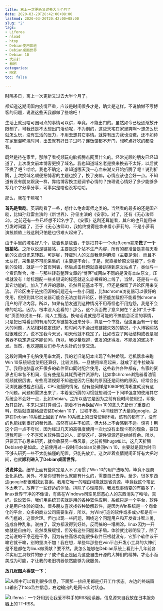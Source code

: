 ```yaml
---
title: 离上一次更新又过去大半个月了
date: 2020-03-20T20:42:00+08:00
lastmod: 2020-03-20T20:42:00+08:00
slug: "2"
tags:
- Liferea
- nload
- htop
- Debian使用体验
- Debian桌面世界
- Debian 10
- 大头针
- 看剧
categories:
- 随笔
toc: false

---
```

时隔多日，离上一次更新又过去大半个月了。

都知道这期间国内疫情严重，应该是时间很多才是，确实是这样。不说偷懒不写博客的问题，说说这些天我都做了些啥吧！

生活上就没啥可圈可点的事情可以讲，毕竟，不能出门的。虽然如今已经逐渐放开限制了，可我还是不太想出门活动呢，不为别的，这些天宅在家里爽啊～想怎么玩就怎么玩，没有生活的压力，不用去想其它事情。就算有压力我也没辙，还不如待在家里混吃混时间，出去就有好日子过吗？连饭馆都不开门，想吃点好吃的都没有。

既然是待在家里，那除了看视频玩电脑折腾点网页什么的。经常光顾的朋友已经知道了，上次发文前本博客更换了域名。我也知道域名老是换来换去不太好，以后就不换了吧？哈哈，我也不确定，谁知道哪天我一心血来潮又开始折腾了呢！说到折腾，上次换域名顺便把博客的主题也换了，换了皮嘛，心情应该也会好一点。不知道有没有朋友跟我一样，靠给博客换主题调节心情的？按理说心情好了多少能够多写几个字分享分享，可事实是啥也没写哈哈。

那么，我在干嘛呢？

**首先是看剧**。英语剧看了一些，想什么绝命毒师之类的。当然看的最多的还是国产剧，比如孙红雷主演的《新世界》、孙俪主演的《安家》。对了，还有《无心法师3》。之前还有一些已经想不起名字了。《安家》这剧还算能看，其它的也只能用来打发时间罢了，至于《无心法师3》，我始终觉得是拿来看小萝莉的，不是小萝莉演技颜值上线这剧只怕是也很难火起来了。

由于手里的域名好几个，放着也是放着，于是把其中一个dtz9.com拿来**做了一个链接站**。之所以说是链接站，主要是这个站不生产内容，所有的都准备是拿每天看到的文章资讯来转载。可是呢，转载别人的文章我觉得麻烦（主要是懒），而且不太友好，采集是不可能采集的（主要是不会）。于是，就直接给原文链接了，你看到的没错，就是一个首页列表，然后点击标题就直接跳转到原文站点了。类似与一个资讯聚合，唯一与那些转载整理文章的“博客”或网站不同的是没有本站原文，压根就没有！给标题配一些关键词的标签就这么赤裸裸的上线了，当然，还是有一点其它功能的。加入了点评的思路，虽然目前基本不写，但还是保留了评论区用来交流。评论区由于链接回源的问题还有一些小问题，比如chrome浏览器可以很好的使用，但换到其它浏览器可能会无法加载评论区，甚至能加载但不能看到chrome用户的评论内容。所以，如果有朋友遇到这种情况不用奇怪也不用抱怨，我是不会修的哈哈。因为，根本没人会看的！那么，这个页面做了意义何在？正如“关于本站”页面的说法一样，纯人工甄选。换句话说就是尽可能的不搞信息泛滥的事情，只是把日常看到的有用的文章链接发出来分享，算是一个书签。但这里面有一个很大的问题，大站相对稳定还好，短时间内不会出现链接失效的情况，个人博客网站就很难说了。说不定我今天发，明天他就不稳定了。比如改变了网址结构或者是服务器不稳定造成不能访问。所以，我尽量规避，该发的还得发，不能发的坚决不发。当然，也欢迎朋友们参与大头针的分享交流。

这段时间由于电脑使用率太高，我的老旧笔记本出现了各种娇喘。老机器拿来跑Win 10系统轻度使用还算好，比较流畅，一旦使用率高起来，就成了老牛拉破车了。我用电脑喜欢开很多的软件窗口同时配合使用，这些软件各种都有，各家的资源占用率各不相同，但有些是及其耗费硬件资源的，比如拿chrome浏览器看油管视频就很厉害。有些高清视频不知道是因为压制的原因还是网络的原因，经常会出现浏览器进程占用高，CPU跑慢的情况，但有些同样是1080P的清晰度就没有这个问题。问题和需求出来了，本着爱折腾的习惯就想测试一下同样强度的使用其它系统会不会好一点，比如Debian。之所以选它是因为之前有段时间使用过，印象及其良好。本来只是打算测试，抱着不行再换回Win 10的念头先备份了重要资料，然后就直接格盘安装Debian 10了，过程不表，中间经历了大量的google，总算在Debian 10系统上回到了Win 10系统上的日常使用环境，该有的都有了，没有的也能找到很好的替代品，虽然有些并不如意，但大体上不会感到不适。惊喜！用这个词一点不夸张，因为经过几天的高强度使用一次也没有出现卡死的现象，要知道我可是一个不喜欢关软件窗口的人，即便这样，硬件资源还是绰绰有余。所以，只要沉下心思来研究，就会收获另一番风景。之前折腾hugo如此，这几天折腾Debian亦是如此。之前使用过一段时间debian又换回win 10，主要就是因为时间不够去研究一些不太能搞懂的配置，只能先放弃。这次趁着疫情期间正好有大把时间，也就**顺利进入了Debian桌面世界**。

**说说体会**。细节上面有些肯定是入不了用惯了Win 10的用户法眼的，毕竟不是商业化系统。另外，不是你想有什么就能有什么的，需要自己去弄。至少，很多东西连google都很难找到答案。我用它唯一的理由可能就是省资源，毕竟我这个笔记本太老了。放弃了一些舒适的体验，排除了心理障碍，我发现事情变的有趣多了。linux世界干净的不像话，有些在Windows司空见惯恶心人的东西消失了哈哈，真好。说说软件，我们用系统其实就是用的各种软件应用，系统只是一个平台，软件才是用户体验的载体。很多朋友喜欢找各种破解软件，是因为Win系统是一个商业化的平台，众多的商业公司需要生存，所以，为Win打造的软件或多或少都是有一些门槛的，这很合理。但也出现一些问题，围绕这个问题用户和开发者斗智斗勇，造成各种乱象。说白了，双方都没得到好处，反而搞的一塌糊涂。linux因为一开始就是自由的，虽然发展缓慢，但没有这些问题和矛盾。体验就比较明显了，除了之前说的干净还是干净，因为有些高级功能很多软件压根就没有，它那个软件该干嘛它就干嘛，别的坚决不加！我在想，早些年那些在win平台开发小工具的大神们是不是都在为linux做贡献？要不然，我怎么能够在Debian系统上看到十几年前各种实用工具软件的影子？或许也正是因为这些自由开源的大神们的精神，才让小而美成为可能，才让我的老旧机器依然能够为我服务。

**放几张图片得瑟一下**：

![从图中可以看到很多信息，下面那一排应用都是打开工作状态。左边的终端窗口输出了htop监控信息，右边输出的是网卡实时状态。](https://img.1078503.org/imgs/2020/03/e7e3f86e2123c92f.jpg)

![Liferea：一个好用到让我爱不释手的RSS阅读器，信息源来自我放在日本服务器上的TT-RSS。](https://img.1078503.org/imgs/2020/03/d155f14cfc47bee3.jpg)